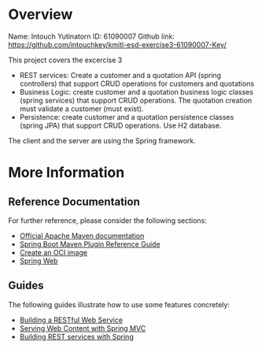 # Overview

Name: Intouch Yutinatorn
ID: 61090007
Github link: https://github.com/intouchkey/kmitl-esd-exercise3-61090007-Key/

This project covers the excercise 3
 - REST services: Create a customer and a quotation API (spring controllers) that support CRUD operations for customers and quotations
 - Business Logic: create customer and a quotation business logic classes (spring services) that support CRUD operations. The quotation creation must validate a customer (must exist).
 - Persistence: create customer and a quotation persistence classes (spring JPA) that support CRUD operations. Use H2 database.

The client and the server are using the Spring framework.

# More Information

## Reference Documentation
For further reference, please consider the following sections:

* [Official Apache Maven documentation](https://maven.apache.org/guides/index.html)
* [Spring Boot Maven Plugin Reference Guide](https://docs.spring.io/spring-boot/docs/2.4.0-SNAPSHOT/maven-plugin/reference/html/)
* [Create an OCI image](https://docs.spring.io/spring-boot/docs/2.4.0-SNAPSHOT/maven-plugin/reference/html/#build-image)
* [Spring Web](https://docs.spring.io/spring-boot/docs/2.3.3.RELEASE/reference/htmlsingle/#boot-features-developing-web-applications)

## Guides
The following guides illustrate how to use some features concretely:

* [Building a RESTful Web Service](https://spring.io/guides/gs/rest-service/)
* [Serving Web Content with Spring MVC](https://spring.io/guides/gs/serving-web-content/)
* [Building REST services with Spring](https://spring.io/guides/tutorials/bookmarks/)

